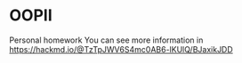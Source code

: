 # OOPII
Personal homework
You can see more information in https://hackmd.io/@TzTpJWV6S4mc0AB6-lKUlQ/BJaxikJDD

